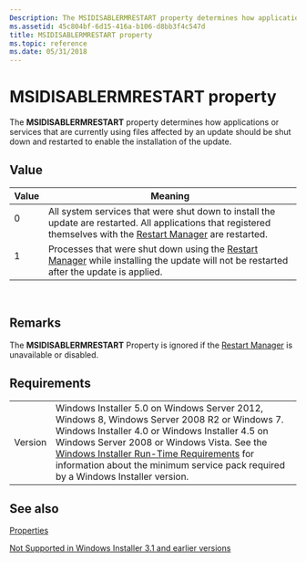 ```yaml
---
Description: The MSIDISABLERMRESTART property determines how applications or services that are currently using files affected by an update should be shut down and restarted to enable the installation of the update.
ms.assetid: 45c804bf-6d15-416a-b106-d8bb3f4c547d
title: MSIDISABLERMRESTART property
ms.topic: reference
ms.date: 05/31/2018
---
```


# MSIDISABLERMRESTART property

The **MSIDISABLERMRESTART** property determines how applications or services that are currently using files affected by an update should be shut down and restarted to enable the installation of the update.

## Value



| Value                                                                        | Meaning                                                                                                                                                                                      |
|------------------------------------------------------------------------------|----------------------------------------------------------------------------------------------------------------------------------------------------------------------------------------------|
| <dl> <dt>0</dt> </dl> | All system services that were shut down to install the update are restarted. All applications that registered themselves with the [Restart Manager](https://msdn.microsoft.com/en-us/library/Cc948910(v=VS.85).aspx) are restarted.<br/> |
| <dl> <dt>1</dt> </dl> | Processes that were shut down using the [Restart Manager](https://msdn.microsoft.com/en-us/library/Cc948910(v=VS.85).aspx) while installing the update will not be restarted after the update is applied.<br/>                           |



 

## Remarks

The **MSIDISABLERMRESTART** Property is ignored if the [Restart Manager](https://msdn.microsoft.com/en-us/library/Cc948910(v=VS.85).aspx) is unavailable or disabled.

## Requirements



|                    |                                                                                                                                                                                                                                                                                                                                                                          |
|--------------------|--------------------------------------------------------------------------------------------------------------------------------------------------------------------------------------------------------------------------------------------------------------------------------------------------------------------------------------------------------------------------|
| Version<br/> | Windows Installer 5.0 on Windows Server 2012, Windows 8, Windows Server 2008 R2 or Windows 7. Windows Installer 4.0 or Windows Installer 4.5 on Windows Server 2008 or Windows Vista. See the [Windows Installer Run-Time Requirements](windows-installer-portal.md) for information about the minimum service pack required by a Windows Installer version.<br/> |



## See also

<dl> <dt>

[Properties](properties.md)
</dt> <dt>

[Not Supported in Windows Installer 3.1 and earlier versions](not-supported-in-windows-installer-version-3-1.md)
</dt> </dl>

 

 




